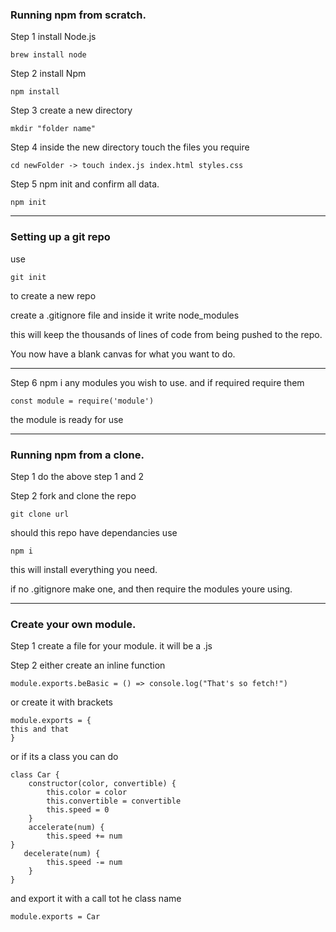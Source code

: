 ### Running npm from scratch.

Step 1 install Node.js

```
brew install node
```

Step 2 install Npm

```
npm install
```

Step 3 create a new directory

```
mkdir "folder name"
```

Step 4 inside the new directory touch the files you require

```
cd newFolder -> touch index.js index.html styles.css
```

Step 5 npm init and confirm all data.

```
npm init
```
---

### Setting up a git repo

use 
```
git init
```
to create a new repo

create a .gitignore file and inside it write node_modules

this will keep the thousands of lines of code from being pushed to the repo.

You now have a blank canvas for what you want to do. 

---

Step 6 npm i any modules you wish to use. and if required require them

``` 
const module = require('module')
```

the module is ready for use

---

### Running npm from a clone.

Step 1 do the above step 1 and 2

Step 2 fork and clone the repo

```
git clone url
```

should this repo have dependancies use 

```
npm i
```

this will install everything you need. 

if no .gitignore make one, and then require the modules youre using. 

---

### Create your own module. 

Step 1 create a file for your module. it will be a .js

Step 2 either create an inline function

```
module.exports.beBasic = () => console.log("That's so fetch!")
```

or create it with brackets 

```
module.exports = {   
this and that
}
```

or if its a class you can do 

```
class Car {
    constructor(color, convertible) {
        this.color = color
        this.convertible = convertible
        this.speed = 0
    }
    accelerate(num) {
        this.speed += num
}
   decelerate(num) {
        this.speed -= num
    }
}
```
and export it with a call tot he class name

```
module.exports = Car
```
